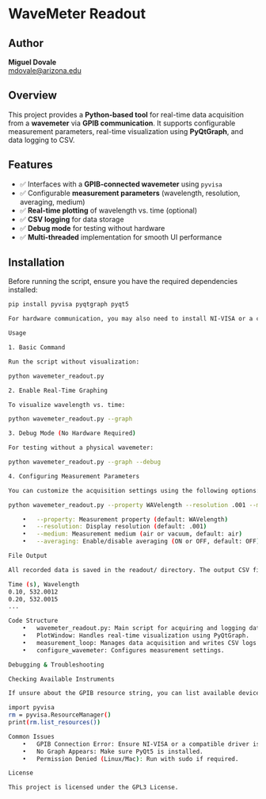 # WaveMeter Readout

## Author
**Miguel Dovale**  
mdovale@arizona.edu  

## Overview
This project provides a **Python-based tool** for real-time data acquisition from a **wavemeter** via **GPIB communication**. It supports configurable measurement parameters, real-time visualization using **PyQtGraph**, and data logging to CSV.

## Features
- ✅ Interfaces with a **GPIB-connected wavemeter** using `pyvisa`
- ✅ Configurable **measurement parameters** (wavelength, resolution, averaging, medium)
- ✅ **Real-time plotting** of wavelength vs. time (optional)
- ✅ **CSV logging** for data storage
- ✅ **Debug mode** for testing without hardware
- ✅ **Multi-threaded** implementation for smooth UI performance

## Installation
Before running the script, ensure you have the required dependencies installed:

```bash
pip install pyvisa pyqtgraph pyqt5

For hardware communication, you may also need to install NI-VISA or a compatible VISA library.

Usage

1. Basic Command

Run the script without visualization:

python wavemeter_readout.py

2. Enable Real-Time Graphing

To visualize wavelength vs. time:

python wavemeter_readout.py --graph

3. Debug Mode (No Hardware Required)

For testing without a physical wavemeter:

python wavemeter_readout.py --graph --debug

4. Configuring Measurement Parameters

You can customize the acquisition settings using the following options:

python wavemeter_readout.py --property WAVelength --resolution .001 --medium air --averaging OFF

	•	--property: Measurement property (default: WAVelength)
	•	--resolution: Display resolution (default: .001)
	•	--medium: Measurement medium (air or vacuum, default: air)
	•	--averaging: Enable/disable averaging (ON or OFF, default: OFF)

File Output

All recorded data is saved in the readout/ directory. The output CSV file format:

Time (s), Wavelength
0.10, 532.0012
0.20, 532.0015
...

Code Structure
	•	wavemeter_readout.py: Main script for acquiring and logging data.
	•	PlotWindow: Handles real-time visualization using PyQtGraph.
	•	measurement_loop: Manages data acquisition and writes CSV logs.
	•	configure_wavemeter: Configures measurement settings.

Debugging & Troubleshooting

Checking Available Instruments

If unsure about the GPIB resource string, you can list available devices:

import pyvisa
rm = pyvisa.ResourceManager()
print(rm.list_resources())

Common Issues
	•	GPIB Connection Error: Ensure NI-VISA or a compatible driver is installed.
	•	No Graph Appears: Make sure PyQt5 is installed.
	•	Permission Denied (Linux/Mac): Run with sudo if required.

License

This project is licensed under the GPL3 License.